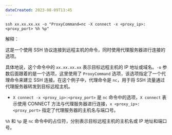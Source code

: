 ```yaml
---
dateCreated: 2023-08-09T13:45
---
```


`ssh xx.xx.xx.xx -o "ProxyCommand=nc -X connect -x <proxy_ip>:<proxy_port> %h %p"`

解释：

这是一个使用 SSH 协议连接到远程主机的命令，同时使用代理服务器进行连接的选项。

具体地说，这个命令中的 `xx.xx.xx.xx` 表示目标远程主机的 IP 地址或域名。`-o` 参数后面跟着的是一个选项，这里使用了 `ProxyCommand` 选项，该选项指定了一个代理命令来建立 SSH 连接。在这个例子中，代理命令是 `nc`，用于将 SSH 流量通过代理服务器转发到目标远程主机。

- `X connect -x <proxy_ip>:<proxy_port>` 是 `nc` 命令中的选项，`X connect` 表示使用 CONNECT 方法与代理服务器进行连接，`x <proxy_ip>:<proxy_port>` 指定了代理服务器的主机名与端口号。

`%h` 和 `%p` 是 `nc` 命令中的占位符，分别表示目标远程主机的主机名或 IP 地址和端口号。

